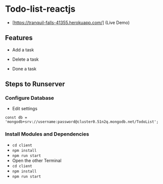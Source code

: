 # Todo-list-reactjs
- [https://tranquil-falls-41355.herokuapp.com/] (Live Demo)
## Features

- Add a task

- Delete a task

- Done a task


## Steps to Runserver
### Configure Database
- Edit settings
```
const db = 'mongodb+srv://username:password@cluster0.51n2q.mongodb.net/TodoList';

```

### Install Modules and Dependencies
- `cd client`
- `npm install`
- `npm run start`
- Open the other Terminal
- `cd client`
- `npm install`
- `npm run start`
